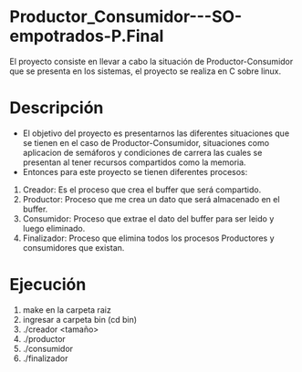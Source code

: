 # Productor_Consumidor---SO-empotrados-P.Final
El proyecto consiste en llevar a cabo la situación de Productor-Consumidor que se presenta en los sistemas, el proyecto se realiza en C sobre linux.
# Descripción
- El objetivo del proyecto es presentarnos las diferentes situaciones que se tienen en el caso de Productor-Consumidor, situaciones como aplicacion de semáforos y  condiciones de carrera las cuales se presentan al tener recursos compartidos como la memoria.
- Entonces para este proyecto se tienen diferentes procesos:
1) Creador: Es el proceso que crea el buffer que será compartido.
2) Productor: Proceso que me crea un dato que será almacenado en el buffer.
3) Consumidor: Proceso que extrae el dato del buffer para ser leido y luego eliminado.
4) Finalizador: Proceso que elimina todos los procesos Productores y consumidores que existan.
# Ejecución
1) make en la carpeta raiz
2) ingresar a carpeta bin (cd bin)
3) ./creador <nombreBuffer> <tamaño>
4) ./productor <nombreBuffer> <media tiempo>
5) ./consumidor <nombreBuffer> <media Tiempo>
6) ./finalizador <nombreBuffer>
